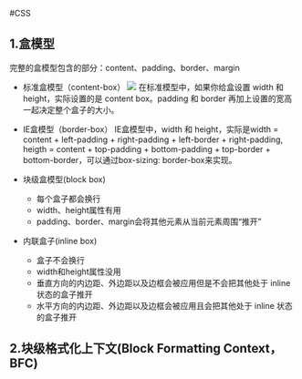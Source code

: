 #CSS
## 1.盒模型
完整的盒模型包含的部分：content、padding、border、margin

+ 标准盒模型（content-box）
![](\images\box-model.png)
在标准模型中，如果你给盒设置 width 和 height，实际设置的是 content box。padding 和 border 再加上设置的宽高一起决定整个盒子的大小。

+ IE盒模型（border-box）
IE盒模型中，width 和 height，实际是width = content + left-padding + right-padding + left-border + right-padding,
heigth = content +  top-padding + bottom-padding + top-border + bottom-border，可以通过box-sizing: border-box来实现。

+ 块级盒模型(block box)
  - 每个盒子都会换行
  - width、height属性有用
  - padding、border、margin会将其他元素从当前元素周围“推开”
+ 内联盒子(inline box)
  - 盒子不会换行
  - width和height属性没用
  - 垂直方向的内边距、外边距以及边框会被应用但是不会把其他处于 inline 状态的盒子推开
  - 水平方向的内边距、外边距以及边框会被应用且会把其他处于 inline 状态的盒子推开


## 2.块级格式化上下文(Block Formatting Context，BFC)
